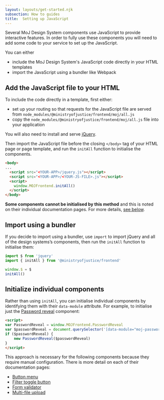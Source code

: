 ```yaml
---
layout: layouts/get-started.njk
subsection: How to guides
title:  Setting up JavaScript
---
```


Several MoJ Design System components use JavaScript to provide interactive features. In order to fully use these components you will need to add some code to your service to set up the JavaScript.

You can either

- include the MoJ Design System's JavaScript code directly in your HTML templates
- import the JavaScript using a bundler like Webpack

## Add the JavaScript file to your HTML

To include the code directly in a template, first either:

- set up your routing so that requests for the JavaScript file are served from `node_modules/@ministryofjustice/frontend/moj/all.js`
- copy the `node_modules/@ministryofjustice/frontend/moj/all.js` file into your application

You will also need to install and serve [jQuery](https://jquery.com/).

Then import the JavaScript file before the closing `</body>` tag of your HTML page or page template, and run the `initAll` function to initialise the components.

```html
<body>
...
  <script src="<YOUR-APP>/jquery.js"></script>
  <script src="<YOUR-APP>/<YOUR-JS-FILE>.js"></script>
  <script>
    window.MOJFrontend.initAll()
  </script>
</body>
```

**Some components cannot be initialised by this method** and this is noted on their individual documentation pages. For more details, [see below](#initialize-individual-components).

## Import using a bundler

If you decide to import using a bundler, use `import` to import jQuery and all of the design systems’s components, then run the `initAll` function to initialise them:

```javascript
import $ from 'jquery'
import { initAll } from '@ministryofjustice/frontend'

window.$ = $
initAll()
```

## Initialize individual components

Rather than using `initAll`, you can initialise individual components by identifying them with their `data-module` attribute. For example, to initialise just the [Password reveal](../../components/password-reveal) component:

```html
<script>
var PasswordReveal = window.MOJFrontend.PasswordReveal
var $passwordReveal = document.querySelector('[data-module="moj-password-reveal"]')
if ($passwordReveal) {
    new PasswordReveal($passwordReveal)
}
</script>
```

This approach is necessary for the following components because they require manual configuration. There is more detail on each of their documentation pages:

- [Button menu](../../components/button-menu)
- [Filter toggle button](../../components/filter)
- [Form validator](../../components/form-validator)
- [Multi-file upload](../../components/multi-file-upload)
